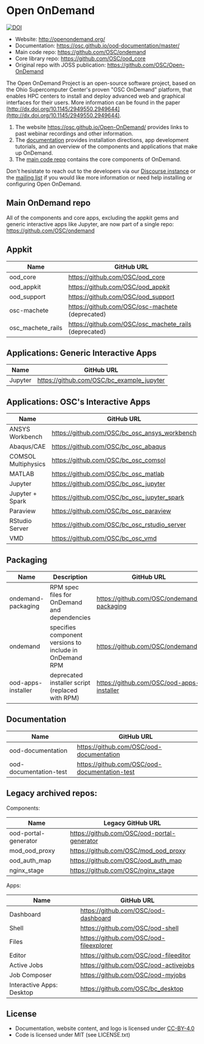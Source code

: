 # Open OnDemand

[![DOI](http://joss.theoj.org/papers/10.21105/joss.00622/status.svg)](https://doi.org/10.21105/joss.00622)

- Website: http://openondemand.org/
- Documentation: https://osc.github.io/ood-documentation/master/
- Main code repo: https://github.com/OSC/ondemand
- Core library repo: https://github.com/OSC/ood_core
- Original repo with JOSS publication: https://github.com/OSC/Open-OnDemand


The Open OnDemand Project is an open-source software project, based on the Ohio
Supercomputer Center's proven "OSC OnDemand" platform, that enables HPC centers
to install and deploy advanced web and graphical interfaces for their users.
More information can be found in the paper
[http://dx.doi.org/10.1145/2949550.2949644](http://dx.doi.org/10.1145/2949550.2949644).

1. The website https://osc.github.io/Open-OnDemand/ provides links to past webinar recordings and other information.
2. The [documentation](https://osc.github.io/ood-documentation/master/) provides installation directions, app development tutorials, and an overview of the components and applications that make up OnDemand.
3. The [main code repo](https://github.com/OSC/ondemand) contains the core components of OnDemand.

Don't hesistate to reach out to the developers via our [Discourse instance](https://discourse.osc.edu/c/open-ondemand) or the [mailing list](https://lists.osu.edu/mailman/listinfo/ood-users) if you would like more information or need help installing or configuring Open OnDemand.

## Main OnDemand repo

All of the components and core apps, excluding the appkit gems and generic interactive apps like Jupyter, are now part of a single repo: https://github.com/OSC/ondemand

## Appkit

| Name | GitHub URL |
| --- | --- |
| ood_core	| https://github.com/OSC/ood_core |
| ood_appkit	| https://github.com/OSC/ood_appkit |
| ood_support	| https://github.com/OSC/ood_support |
| osc-machete	| https://github.com/OSC/osc-machete (deprecated)|
| osc_machete_rails	| https://github.com/OSC/osc_machete_rails (deprecated) |

## Applications: Generic Interactive Apps

| Name | GitHub URL |
| --- | --- |
| Jupyter	| https://github.com/OSC/bc_example_jupyter |


## Applications: OSC's Interactive Apps

| Name | GitHub URL |
| --- | --- |
| ANSYS Workbench	| https://github.com/OSC/bc_osc_ansys_workbench |
| Abaqus/CAE	| https://github.com/OSC/bc_osc_abaqus |
| COMSOL Multiphysics	| https://github.com/OSC/bc_osc_comsol |
| MATLAB	| https://github.com/OSC/bc_osc_matlab |
| Jupyter	| https://github.com/OSC/bc_osc_jupyter |
| Jupyter + Spark	| https://github.com/OSC/bc_osc_jupyter_spark |
| Paraview	| https://github.com/OSC/bc_osc_paraview |
| RStudio Server	| https://github.com/OSC/bc_osc_rstudio_server |
| VMD	| https://github.com/OSC/bc_osc_vmd |


## Packaging

| Name | Description | GitHub URL |
| --- | --- | --- |
| ondemand-packaging | RPM spec files for OnDemand and dependencies | https://github.com/OSC/ondemand-packaging |
| ondemand | specifies component versions to include in OnDemand RPM | https://github.com/OSC/ondemand |
| ood-apps-installer | deprecated installer script (replaced with RPM) | https://github.com/OSC/ood-apps-installer |

## Documentation

| Name | GitHub URL |
| --- | --- |
| ood-documentation | https://github.com/OSC/ood-documentation |
| ood-documentation-test | https://github.com/OSC/ood-documentation-test |

## Legacy archived repos:

Components:

| Name | Legacy GitHub URL |
| --- | --- |
| ood-portal-generator	| https://github.com/OSC/ood-portal-generator |
| mod_ood_proxy	| https://github.com/OSC/mod_ood_proxy |
| ood_auth_map	| https://github.com/OSC/ood_auth_map |
| nginx_stage	| https://github.com/OSC/nginx_stage |

Apps:

| Name | GitHub URL |
| --- | --- |
| Dashboard	| https://github.com/OSC/ood-dashboard |
| Shell	| https://github.com/OSC/ood-shell |
| Files	| https://github.com/OSC/ood-fileexplorer |
| Editor	| https://github.com/OSC/ood-fileeditor |
| Active Jobs	| https://github.com/OSC/ood-activejobs |
| Job Composer	| https://github.com/OSC/ood-myjobs |
| Interactive Apps: Desktop	| https://github.com/OSC/bc_desktop |



## License

* Documentation, website content, and logo is licensed under [CC-BY-4.0](https://creativecommons.org/licenses/by/4.0/)
* Code is licensed under MIT (see LICENSE.txt)
